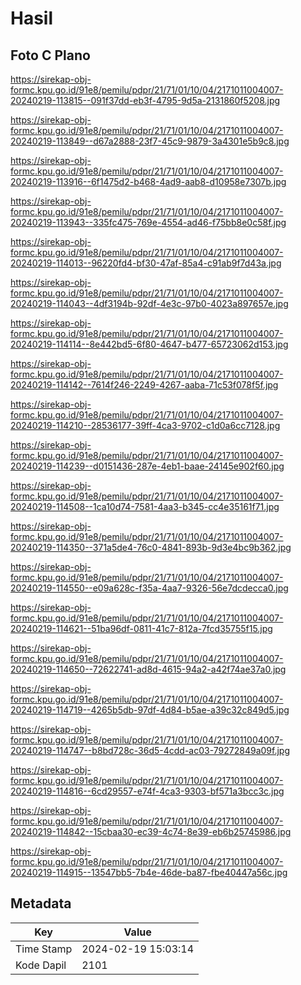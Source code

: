 # Hasil

## Foto C Plano

https://sirekap-obj-formc.kpu.go.id/91e8/pemilu/pdpr/21/71/01/10/04/2171011004007-20240219-113815--091f37dd-eb3f-4795-9d5a-2131860f5208.jpg

https://sirekap-obj-formc.kpu.go.id/91e8/pemilu/pdpr/21/71/01/10/04/2171011004007-20240219-113849--d67a2888-23f7-45c9-9879-3a4301e5b9c8.jpg

https://sirekap-obj-formc.kpu.go.id/91e8/pemilu/pdpr/21/71/01/10/04/2171011004007-20240219-113916--6f1475d2-b468-4ad9-aab8-d10958e7307b.jpg

https://sirekap-obj-formc.kpu.go.id/91e8/pemilu/pdpr/21/71/01/10/04/2171011004007-20240219-113943--335fc475-769e-4554-ad46-f75bb8e0c58f.jpg

https://sirekap-obj-formc.kpu.go.id/91e8/pemilu/pdpr/21/71/01/10/04/2171011004007-20240219-114013--96220fd4-bf30-47af-85a4-c91ab9f7d43a.jpg

https://sirekap-obj-formc.kpu.go.id/91e8/pemilu/pdpr/21/71/01/10/04/2171011004007-20240219-114043--4df3194b-92df-4e3c-97b0-4023a897657e.jpg

https://sirekap-obj-formc.kpu.go.id/91e8/pemilu/pdpr/21/71/01/10/04/2171011004007-20240219-114114--8e442bd5-6f80-4647-b477-65723062d153.jpg

https://sirekap-obj-formc.kpu.go.id/91e8/pemilu/pdpr/21/71/01/10/04/2171011004007-20240219-114142--7614f246-2249-4267-aaba-71c53f078f5f.jpg

https://sirekap-obj-formc.kpu.go.id/91e8/pemilu/pdpr/21/71/01/10/04/2171011004007-20240219-114210--28536177-39ff-4ca3-9702-c1d0a6cc7128.jpg

https://sirekap-obj-formc.kpu.go.id/91e8/pemilu/pdpr/21/71/01/10/04/2171011004007-20240219-114239--d0151436-287e-4eb1-baae-24145e902f60.jpg

https://sirekap-obj-formc.kpu.go.id/91e8/pemilu/pdpr/21/71/01/10/04/2171011004007-20240219-114508--1ca10d74-7581-4aa3-b345-cc4e35161f71.jpg

https://sirekap-obj-formc.kpu.go.id/91e8/pemilu/pdpr/21/71/01/10/04/2171011004007-20240219-114350--371a5de4-76c0-4841-893b-9d3e4bc9b362.jpg

https://sirekap-obj-formc.kpu.go.id/91e8/pemilu/pdpr/21/71/01/10/04/2171011004007-20240219-114550--e09a628c-f35a-4aa7-9326-56e7dcdecca0.jpg

https://sirekap-obj-formc.kpu.go.id/91e8/pemilu/pdpr/21/71/01/10/04/2171011004007-20240219-114621--51ba96df-0811-41c7-812a-7fcd35755f15.jpg

https://sirekap-obj-formc.kpu.go.id/91e8/pemilu/pdpr/21/71/01/10/04/2171011004007-20240219-114650--72622741-ad8d-4615-94a2-a42f74ae37a0.jpg

https://sirekap-obj-formc.kpu.go.id/91e8/pemilu/pdpr/21/71/01/10/04/2171011004007-20240219-114719--4265b5db-97df-4d84-b5ae-a39c32c849d5.jpg

https://sirekap-obj-formc.kpu.go.id/91e8/pemilu/pdpr/21/71/01/10/04/2171011004007-20240219-114747--b8bd728c-36d5-4cdd-ac03-79272849a09f.jpg

https://sirekap-obj-formc.kpu.go.id/91e8/pemilu/pdpr/21/71/01/10/04/2171011004007-20240219-114816--6cd29557-e74f-4ca3-9303-bf571a3bcc3c.jpg

https://sirekap-obj-formc.kpu.go.id/91e8/pemilu/pdpr/21/71/01/10/04/2171011004007-20240219-114842--15cbaa30-ec39-4c74-8e39-eb6b25745986.jpg

https://sirekap-obj-formc.kpu.go.id/91e8/pemilu/pdpr/21/71/01/10/04/2171011004007-20240219-114915--13547bb5-7b4e-46de-ba87-fbe40447a56c.jpg


## Metadata

| Key        | Value               |
| ---------- | ------------------- |
| Time Stamp | 2024-02-19 15:03:14 |
| Kode Dapil | 2101                |




